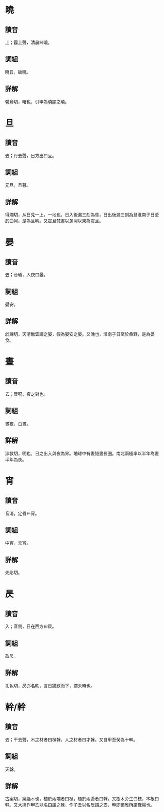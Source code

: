 # 曉

## 讀音
上；囂上聲，清晨曰曉。

## 詞組
曉日，破曉。

## 詳解
馨烏切，曙也，引申為曉諭之曉。

# 旦

## 讀音
去；丹去聲，日方出曰旦。

## 詞組
元旦，旦暮。

## 詳解
得爛切，从日見一上，一地也，日入後漏三刻為昏，日出後漏三刻為旦淮南子日至於曲阿，是為旦明。又震旦梵書以蒽河以東為震旦。

# 晏

## 讀音
去；音曣，入夜曰晏。

## 詞組
晏安。

## 詳解
於諫切，天清無雲謂之晏，假為晏安之晏。又晚也，淮南子日至於桑野，是為晏食。

# 晝

## 讀音
去；音呪，夜之對也。

## 詞組
晝夜，白晝。

## 詳解
涉救切，明也，日之出入與夜為界。地球中有晝短晝長圈。南北兩極率以半年為晝半年為夜。

# 宵

## 讀音
音消，定昏曰宵。

## 詞組
中宵，元宵。

## 詳解
先彫切。

# 昃

## 讀音
入；音側，日在西方曰昃。

## 詞組
盈昃。

## 詳解
扎色切，昃亦名昳，言日蹉跌而下，謂未時也。

# 幹/幹

## 讀音
去；干去聲，木之材者曰楨榦，人之材者曰才榦。又自甲至癸為十榦。

## 詞組
天榦。

## 詳解
古案切，築牆木也，植於兩端者曰楨，植於兩邊者曰榦。又樹木旁生曰枝，本根曰榦。又大撓作甲乙以名曰謂之榦，作子丑以名辰謂之支，幹即爾雅所謂𡻕陽也。

